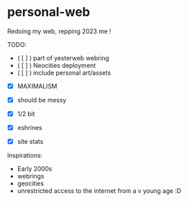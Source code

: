 # personal-web
Redoing my web, repping 2023 me ! 



TODO:
- ( [ ] ) part of yesterweb webring
- ( [ ] ) Neocities deployment
- ( [ ] ) include personal art/assets 
- [x] MAXIMALISM
- [x] should be messy
- [x] 1/2 bit
- [x] eshrines
- [x] site stats 


Inspirations:
- Early 2000s
- webrings
- geocities
- unrestricted access to the internet from a v young age :D
  
